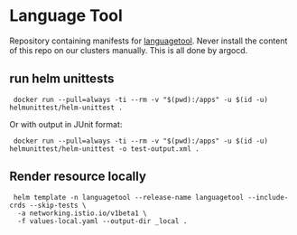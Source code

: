 # Language Tool

Repository containing manifests for [languagetool](https://github.com/Erikvl87/docker-languagetool).
Never install the content of this repo on our clusters manually. This is all done by argocd.

## run helm unittests

```shell
 docker run --pull=always -ti --rm -v "$(pwd):/apps" -u $(id -u) helmunittest/helm-unittest .
```

Or with output in JUnit format:

```shell
 docker run --pull=always -ti --rm -v "$(pwd):/apps" -u $(id -u) helmunittest/helm-unittest -o test-output.xml .
```

## Render resource locally

```
 helm template -n languagetool --release-name languagetool --include-crds --skip-tests \
  -a networking.istio.io/v1beta1 \
  -f values-local.yaml --output-dir _local .
```
